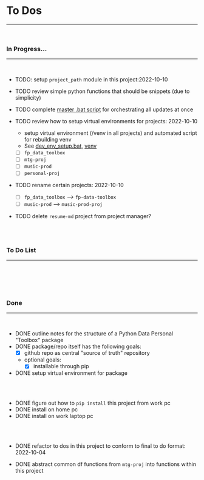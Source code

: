 # **To Dos**

---

<br>

### **In Progress...**

---

<br>

- TODO: setup `project_path` module in this project:2022-10-10

- TODO review simple python functions that should be snippets (due to simplicity)

- TODO complete [master .bat script](scripts/batch/_master_script.bat) for orchestrating all updates at once

- TODO review how to setup virtual environments for projects: 2022-10-10
    - setup virtual environment (/venv in all projects) and automated script for rebuilding venv
    - See [dev_env_setup.bat](dev_env_setup.bat), [venv](venv/)
    - [ ] `fp_data_toolbox`
    - [ ] `mtg-proj`
    - [ ] `music-prod`
    - [ ] `personal-proj`

- TODO rename certain projects: 2022-10-10
    - [ ] `fp_data_toolbox` --> `fp-data-toolbox`
    - [ ] `music-prod` --> `music-prod-proj`

- TODO delete `resume-md` project from project manager?

<br><br>

### **To Do List**

---

<br>

<br><br>

### **Done**

---

<br>

- DONE outline notes for the structure of a Python Data Personal "Toolbox" package
- DONE package/repo itself has the following goals:
    - [x] github repo as central "source of truth" repository
    - optional goals:
        - [x] installable through pip
- DONE setup virtual environment for package

<br><br>

- DONE figure out how to `pip install` this project from work pc
- DONE install on home pc
- DONE install on work laptop pc

<br><br>

- DONE refactor to dos in this project to conform to final to do format: 2022-10-04

- DONE abstract common df functions from `mtg-proj` into functions within this project

<br><br>
